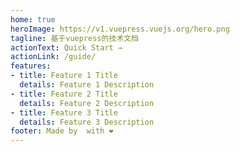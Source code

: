 ```yaml
---
home: true
heroImage: https://v1.vuepress.vuejs.org/hero.png
tagline: 基于vuepress的技术文档
actionText: Quick Start →
actionLink: /guide/
features:
- title: Feature 1 Title
  details: Feature 1 Description
- title: Feature 2 Title
  details: Feature 2 Description
- title: Feature 3 Title
  details: Feature 3 Description
footer: Made by  with ❤️
---
```

